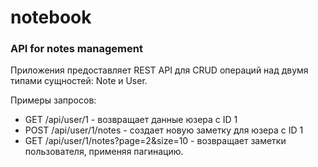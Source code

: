 # notebook
### API for notes management

Приложения предоставляет REST API для CRUD операций над двумя типами сущностей: Note и User.

Примеры запросов:

* GET /api/user/1 - возвращает данные юзера с ID 1
* POST /api/user/1/notes - создает новую заметку для юзера с ID 1
* GET /api/user/1/notes?page=2&size=10 - возвращает заметки пользователя, применяя пагинацию.

